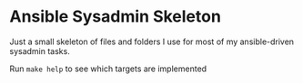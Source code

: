 # Ansible Sysadmin Skeleton

Just a small skeleton of files and folders I use for most of my ansible-driven
sysadmin tasks.

Run `make help` to see which targets are implemented
